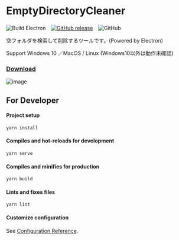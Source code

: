 # EmptyDirectoryCleaner

![Build Electron](https://github.com/finalstream/EmptyDirectoryCleaner/workflows/Build%20Electron/badge.svg?branch=master)　[![GitHub release](https://img.shields.io/github/release/finalstream/EmptyDirectoryCleaner.svg)](https://github.com/finalstream/EmptyDirectoryCleaner/releases/latest)　![GitHub](https://img.shields.io/github/license/finalstream/EmptyDirectoryCleaner)

空フォルダを検索して削除するツールです。(Powered by Electron)

Support Windows 10 ／MacOS / Linux (Windows10以外は動作未確認)

### [Download](https://github.com/finalstream/EmptyDirectoryCleaner/releases/latest)

![image](https://user-images.githubusercontent.com/3516444/87870862-cc91f500-c9e6-11ea-9f2c-c05a561d5843.png)


## For Developer

#### Project setup
```
yarn install
```

#### Compiles and hot-reloads for development
```
yarn serve
```

#### Compiles and minifies for production
```
yarn build
```

#### Lints and fixes files
```
yarn lint
```

#### Customize configuration
See [Configuration Reference](https://cli.vuejs.org/config/).
